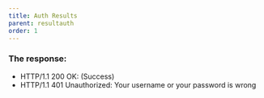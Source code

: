```yaml
---
title: Auth Results
parent: resultauth
order: 1
---
```


### The response:

- HTTP/1.1 200 OK: (Success)
- HTTP/1.1 401 Unauthorized: Your username or your password is wrong

